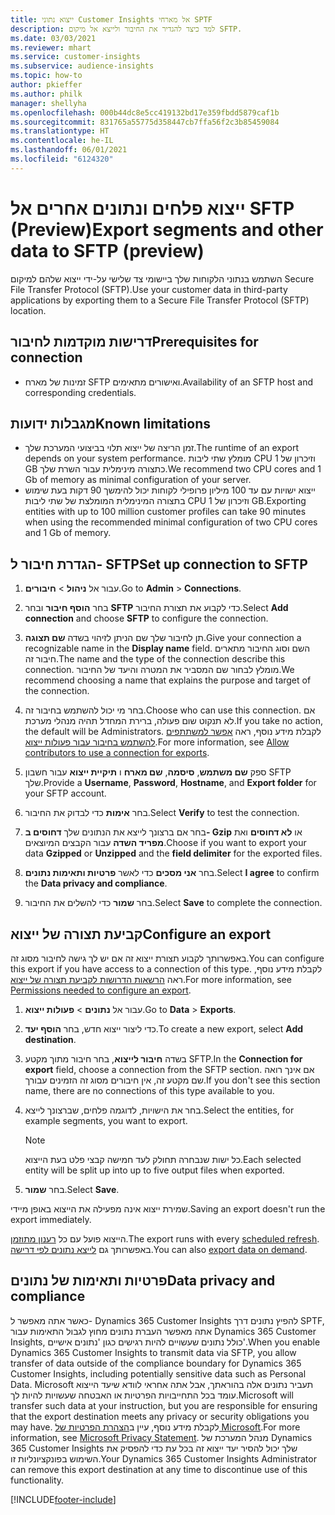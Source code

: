 ```yaml
---
title: ייצוא נתוני Customer Insights אל מארחי SPTF
description: למד כיצד להגדיר את החיבור ולייצא אל מיקום SFTP.
ms.date: 03/03/2021
ms.reviewer: mhart
ms.service: customer-insights
ms.subservice: audience-insights
ms.topic: how-to
author: pkieffer
ms.author: philk
manager: shellyha
ms.openlocfilehash: 000b44dc8e5cc419132bd17e359fbdd5879caf1b
ms.sourcegitcommit: 831765a55775d358447cb7ffa56f2c3b85459084
ms.translationtype: HT
ms.contentlocale: he-IL
ms.lasthandoff: 06/01/2021
ms.locfileid: "6124320"
---
```

# <a name="export-segments-and-other-data-to-sftp-preview"></a><span data-ttu-id="0bbf8-103">ייצוא פלחים ונתונים אחרים אל SFTP‏ (Preview)</span><span class="sxs-lookup"><span data-stu-id="0bbf8-103">Export segments and other data to SFTP (preview)</span></span>

<span data-ttu-id="0bbf8-104">השתמש בנתוני הלקוחות שלך ביישומי צד שלישי על-ידי ייצוא שלהם למיקום Secure File Transfer Protocol‏ (SFTP).</span><span class="sxs-lookup"><span data-stu-id="0bbf8-104">Use your customer data in third-party applications by exporting them to a Secure File Transfer Protocol (SFTP) location.</span></span>

## <a name="prerequisites-for-connection"></a><span data-ttu-id="0bbf8-105">דרישות מוקדמות לחיבור</span><span class="sxs-lookup"><span data-stu-id="0bbf8-105">Prerequisites for connection</span></span>

- <span data-ttu-id="0bbf8-106">זמינות של מארח SFTP ואישורים מתאימים.</span><span class="sxs-lookup"><span data-stu-id="0bbf8-106">Availability of an SFTP host and corresponding credentials.</span></span>

## <a name="known-limitations"></a><span data-ttu-id="0bbf8-107">מגבלות ידועות</span><span class="sxs-lookup"><span data-stu-id="0bbf8-107">Known limitations</span></span>

- <span data-ttu-id="0bbf8-108">זמן הריצה של ייצוא תלוי בביצועי המערכת שלך.</span><span class="sxs-lookup"><span data-stu-id="0bbf8-108">The runtime of an export depends on your system performance.</span></span> <span data-ttu-id="0bbf8-109">מומלץ שתי ליבות CPU וזיכרון של 1‎ GB כתצורה מינימלית עבור השרת שלך.</span><span class="sxs-lookup"><span data-stu-id="0bbf8-109">We recommend two CPU cores and 1 Gb of memory as minimal configuration of your server.</span></span> 
- <span data-ttu-id="0bbf8-110">ייצוא ישויות עם עד 100 מיליון פרופילי לקוחות יכול להימשך 90 דקות בעת שימוש בתצורה המינימלית המומלצת של שתי ליבות CPU וזיכרון של 1‎ GB.</span><span class="sxs-lookup"><span data-stu-id="0bbf8-110">Exporting entities with up to 100 million customer profiles can take 90 minutes when using the recommended minimal configuration of two CPU cores and 1 Gb of memory.</span></span> 

## <a name="set-up-connection-to-sftp"></a><span data-ttu-id="0bbf8-111">הגדרת חיבור ל- SFTP</span><span class="sxs-lookup"><span data-stu-id="0bbf8-111">Set up connection to SFTP</span></span>

1. <span data-ttu-id="0bbf8-112">עבור אל **ניהול** > **חיבורים**.</span><span class="sxs-lookup"><span data-stu-id="0bbf8-112">Go to **Admin** > **Connections**.</span></span>

1. <span data-ttu-id="0bbf8-113">בחר **הוסף חיבור** ובחר **SFTP** כדי לקבוע את תצורת החיבור.</span><span class="sxs-lookup"><span data-stu-id="0bbf8-113">Select **Add connection** and choose **SFTP** to configure the connection.</span></span>

1. <span data-ttu-id="0bbf8-114">תן לחיבור שלך שם הניתן לזיהוי בשדה **שם תצוגה**.</span><span class="sxs-lookup"><span data-stu-id="0bbf8-114">Give your connection a recognizable name in the **Display name** field.</span></span> <span data-ttu-id="0bbf8-115">השם וסוג החיבור מתארים חיבור זה.</span><span class="sxs-lookup"><span data-stu-id="0bbf8-115">The name and the type of the connection describe this connection.</span></span> <span data-ttu-id="0bbf8-116">מומלץ לבחור שם המסביר את המטרה והיעד של החיבור.</span><span class="sxs-lookup"><span data-stu-id="0bbf8-116">We recommend choosing a name that explains the purpose and target of the connection.</span></span>

1. <span data-ttu-id="0bbf8-117">בחר מי יכול להשתמש בחיבור זה.</span><span class="sxs-lookup"><span data-stu-id="0bbf8-117">Choose who can use this connection.</span></span> <span data-ttu-id="0bbf8-118">אם לא תנקוט שום פעולה, ברירת המחדל תהיה מנהלי מערכת.</span><span class="sxs-lookup"><span data-stu-id="0bbf8-118">If you take no action, the default will be Administrators.</span></span> <span data-ttu-id="0bbf8-119">לקבלת מידע נוסף, ראה [אפשר למשתתפים להשתמש בחיבור עבור פעולות ייצוא](connections.md#allow-contributors-to-use-a-connection-for-exports).</span><span class="sxs-lookup"><span data-stu-id="0bbf8-119">For more information, see [Allow contributors to use a connection for exports](connections.md#allow-contributors-to-use-a-connection-for-exports).</span></span>

1. <span data-ttu-id="0bbf8-120">ספק **שם משתמש**, **סיסמה**, **שם מארח** ו **תיקיית ייצוא** עבור חשבון SFTP שלך.</span><span class="sxs-lookup"><span data-stu-id="0bbf8-120">Provide a **Username**, **Password**, **Hostname**, and **Export folder** for your SFTP account.</span></span>

1. <span data-ttu-id="0bbf8-121">בחר **אימות** כדי לבדוק את החיבור.</span><span class="sxs-lookup"><span data-stu-id="0bbf8-121">Select **Verify** to test the connection.</span></span>

1. <span data-ttu-id="0bbf8-122">בחר אם ברצונך לייצא את הנתונים שלך **דחוסים ב- Gzip** או **לא דחוסים** ואת **מפריד השדה** עבור הקבצים המיוצאים.</span><span class="sxs-lookup"><span data-stu-id="0bbf8-122">Choose if you want to export your data **Gzipped** or **Unzipped** and the **field delimiter** for the exported files.</span></span>

1. <span data-ttu-id="0bbf8-123">בחר **אני מסכים** כדי לאשר **פרטיות ותאימות נתונים**.</span><span class="sxs-lookup"><span data-stu-id="0bbf8-123">Select **I agree** to confirm the **Data privacy and compliance**.</span></span>

1. <span data-ttu-id="0bbf8-124">בחר **שמור** כדי להשלים את החיבור.</span><span class="sxs-lookup"><span data-stu-id="0bbf8-124">Select **Save** to complete the connection.</span></span>

## <a name="configure-an-export"></a><span data-ttu-id="0bbf8-125">קביעת תצורה של ייצוא</span><span class="sxs-lookup"><span data-stu-id="0bbf8-125">Configure an export</span></span>

<span data-ttu-id="0bbf8-126">באפשרותך לקבוע תצורת ייצוא זה אם יש לך גישה לחיבור מסוג זה.</span><span class="sxs-lookup"><span data-stu-id="0bbf8-126">You can configure this export if you have access to a connection of this type.</span></span> <span data-ttu-id="0bbf8-127">לקבלת מידע נוסף, ראה [הרשאות הדרושות לקביעת תצורה של ייצוא](export-destinations.md#set-up-a-new-export).</span><span class="sxs-lookup"><span data-stu-id="0bbf8-127">For more information, see [Permissions needed to configure an export](export-destinations.md#set-up-a-new-export).</span></span>

1. <span data-ttu-id="0bbf8-128">עבור אל **נתונים** > **פעולות ייצוא**.</span><span class="sxs-lookup"><span data-stu-id="0bbf8-128">Go to **Data** > **Exports**.</span></span>

1. <span data-ttu-id="0bbf8-129">כדי ליצור ייצוא חדש, בחר **הוסף יעד**.</span><span class="sxs-lookup"><span data-stu-id="0bbf8-129">To create a new export, select **Add destination**.</span></span>

1. <span data-ttu-id="0bbf8-130">בשדה **חיבור לייצוא**, בחר חיבור מתוך מקטע SFTP.</span><span class="sxs-lookup"><span data-stu-id="0bbf8-130">In the **Connection for export** field, choose a connection from the SFTP section.</span></span> <span data-ttu-id="0bbf8-131">אם אינך רואה שם מקטע זה, אין חיבורים מסוג זה הזמינים עבורך.</span><span class="sxs-lookup"><span data-stu-id="0bbf8-131">If you don't see this section name, there are no connections of this type available to you.</span></span>

1. <span data-ttu-id="0bbf8-132">בחר את הישויות, לדוגמה פלחים, שברצונך לייצא.</span><span class="sxs-lookup"><span data-stu-id="0bbf8-132">Select the entities, for example segments, you want to export.</span></span>

   > [!NOTE]
   > <span data-ttu-id="0bbf8-133">כל ישות שנבחרה תחולק לעד חמישה קבצי פלט בעת הייצוא.</span><span class="sxs-lookup"><span data-stu-id="0bbf8-133">Each selected entity will be split up into up to five output files when exported.</span></span> 

1. <span data-ttu-id="0bbf8-134">בחר **שמור**.</span><span class="sxs-lookup"><span data-stu-id="0bbf8-134">Select **Save**.</span></span>

<span data-ttu-id="0bbf8-135">שמירת ייצוא אינה מפעילה את הייצוא באופן מיידי.</span><span class="sxs-lookup"><span data-stu-id="0bbf8-135">Saving an export doesn't run the export immediately.</span></span>

<span data-ttu-id="0bbf8-136">הייצוא פועל עם כל [רענון מתוזמן](system.md#schedule-tab).</span><span class="sxs-lookup"><span data-stu-id="0bbf8-136">The export runs with every [scheduled refresh](system.md#schedule-tab).</span></span> <span data-ttu-id="0bbf8-137">באפשרותך גם [לייצא נתונים לפי דרישה](export-destinations.md#run-exports-on-demand).</span><span class="sxs-lookup"><span data-stu-id="0bbf8-137">You can also [export data on demand](export-destinations.md#run-exports-on-demand).</span></span> 

## <a name="data-privacy-and-compliance"></a><span data-ttu-id="0bbf8-138">פרטיות ותאימות של נתונים</span><span class="sxs-lookup"><span data-stu-id="0bbf8-138">Data privacy and compliance</span></span>

<span data-ttu-id="0bbf8-139">כאשר אתה מאפשר ל- Dynamics 365 Customer Insights להפיץ נתונים דרך SPTF, אתה מאפשר העברת נתונים מחוץ לגבול התאימות עבור Dynamics 365 Customer Insights, כולל נתונים שעשויים להיות רגישים כגון 'נתונים אישיים'.</span><span class="sxs-lookup"><span data-stu-id="0bbf8-139">When you enable Dynamics 365 Customer Insights to transmit data via SFTP, you allow transfer of data outside of the compliance boundary for Dynamics 365 Customer Insights, including potentially sensitive data such as Personal Data.</span></span> <span data-ttu-id="0bbf8-140">Microsoft תעביר נתונים אלה בהוראתך, אבל אתה אחראי לוודא שיעד הייצוא עומד בכל התחייבויות הפרטיות או האבטחה שעשויות להיות לך.</span><span class="sxs-lookup"><span data-stu-id="0bbf8-140">Microsoft will transfer such data at your instruction, but you are responsible for ensuring that the export destination meets any privacy or security obligations you may have.</span></span> <span data-ttu-id="0bbf8-141">לקבלת מידע נוסף, עיין ב[הצהרת הפרטיות של Microsoft](https://go.microsoft.com/fwlink/?linkid=396732).</span><span class="sxs-lookup"><span data-stu-id="0bbf8-141">For more information, see [Microsoft Privacy Statement](https://go.microsoft.com/fwlink/?linkid=396732).</span></span>
<span data-ttu-id="0bbf8-142">מנהל המערכת של Dynamics 365 Customer Insights שלך יכול להסיר יעד ייצוא זה בכל עת כדי להפסיק את השימוש בפונקציונליות זו.</span><span class="sxs-lookup"><span data-stu-id="0bbf8-142">Your Dynamics 365 Customer Insights Administrator can remove this export destination at any time to discontinue use of this functionality.</span></span>

[!INCLUDE[footer-include](../includes/footer-banner.md)]
